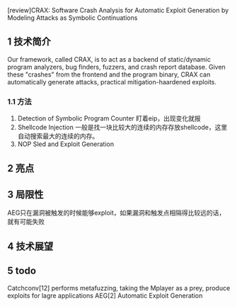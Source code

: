 [review]CRAX: Software Crash Analysis for Automatic Exploit Generation by Modeling Attacks as Symbolic Continuations

## 1 技术简介

Our framework, called CRAX, is to act as a backend of static/dynamic program analyzers, bug finders, fuzzers, and crash report database. Given these "crashes" from the frontend and the program binary, CRAX can automatically generate attacks, practical mitigation-haardened exploits.

### 1.1 方法

1) Detection of Symbolic Program Counter
盯着eip，出现变化就报
2) Shellcode Injection
一般是找一块比较大的连续的内存存放shellcode，这里自动搜索最大的连续的内存。
3) NOP Sled and Exploit Generation


## 2 亮点


## 3 局限性
AEG只在漏洞被触发的时候能够exploit，如果漏洞和触发点相隔得比较远的话，就有可能失败
## 4 技术展望
## 5 todo


Catchconv[12] performs metafuzzing, taking the Mplayer as a prey, produce exploits for lagre applications
AEG[2] Automatic Exploit Generation